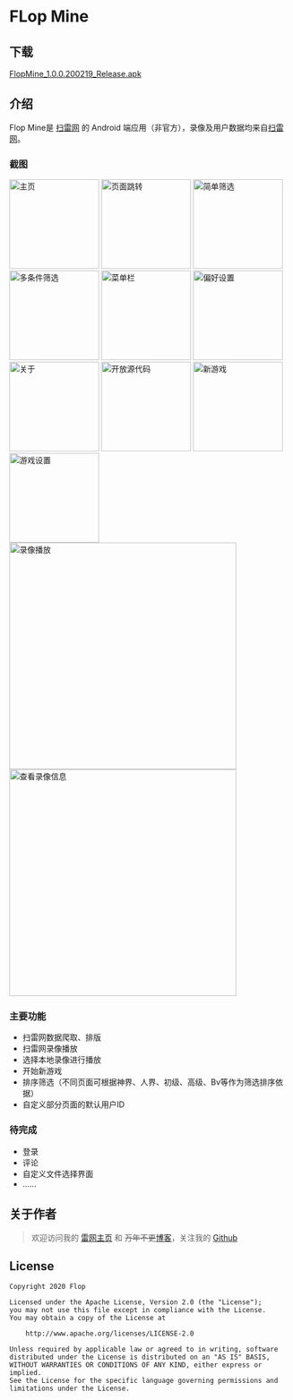 # FLop Mine

## 下载
[FlopMine_1.0.0.200219_Release.apk](https://flop.coding.net/p/Raw/d/Raw/git/raw/master/FlopMine/APK/Release/FlopMine_1.0.0.200219_Release.apk)

## 介绍
Flop Mine是 [扫雷网](http://www.saolei.wang/Main/Index.asp) 的 Android 端应用（非官方），录像及用户数据均来自[扫雷网](http://www.saolei.wang/Main/Index.asp)。

### 截图
[<img alt="主页" src="https://flop.coding.net/p/Raw/d/Raw/git/raw/master/FlopMine/Screenshot/home.png" width=160>](https://flop.coding.net/p/Raw/d/Raw/git/raw/master/FlopMine/Screenshot/home.png)
[<img alt="页面跳转" src="https://flop.coding.net/p/Raw/d/Raw/git/raw/master/FlopMine/Screenshot/page_skip.png" width=160>](https://flop.coding.net/p/Raw/d/Raw/git/raw/master/FlopMine/Screenshot/page_skip.png)
[<img alt="简单筛选" src="https://flop.coding.net/p/Raw/d/Raw/git/raw/master/FlopMine/Screenshot/filter_simple.png" width=160>](https://flop.coding.net/p/Raw/d/Raw/git/raw/master/FlopMine/Screenshot/filter_simple.png)
[<img alt="多条件筛选" src="https://flop.coding.net/p/Raw/d/Raw/git/raw/master/FlopMine/Screenshot/filter_complex.png" width=160>](https://flop.coding.net/p/Raw/d/Raw/git/raw/master/FlopMine/Screenshot/filter_complex.png)
[<img alt="菜单栏" src="https://flop.coding.net/p/Raw/d/Raw/git/raw/master/FlopMine/Screenshot/drawer.png" width=160>](https://flop.coding.net/p/Raw/d/Raw/git/raw/master/FlopMine/Screenshot/drawer.png)
[<img alt="偏好设置" src="https://flop.coding.net/p/Raw/d/Raw/git/raw/master/FlopMine/Screenshot/settings.png" width=160>](https://flop.coding.net/p/Raw/d/Raw/git/raw/master/FlopMine/Screenshot/settings.png)
[<img alt="关于" src="https://flop.coding.net/p/Raw/d/Raw/git/raw/master/FlopMine/Screenshot/about.png" width=160>](https://flop.coding.net/p/Raw/d/Raw/git/raw/master/FlopMine/Screenshot/about.png)
[<img alt="开放源代码" src="https://flop.coding.net/p/Raw/d/Raw/git/raw/master/FlopMine/Screenshot/open_source.png" width=160>](https://flop.coding.net/p/Raw/d/Raw/git/raw/master/FlopMine/Screenshot/open_source.png)
[<img alt="新游戏" src="https://flop.coding.net/p/Raw/d/Raw/git/raw/master/FlopMine/Screenshot/new_game.png" width=160>](https://flop.coding.net/p/Raw/d/Raw/git/raw/master/FlopMine/Screenshot/new_game.png)
[<img alt="游戏设置" src="https://flop.coding.net/p/Raw/d/Raw/git/raw/master/FlopMine/Screenshot/new_game_settings.png" width=160>](https://flop.coding.net/p/Raw/d/Raw/git/raw/master/FlopMine/Screenshot/new_game_settings.png)
[<img alt="录像播放" src="https://flop.coding.net/p/Raw/d/Raw/git/raw/master/FlopMine/Screenshot/video_play.jpg" width=405>](https://flop.coding.net/p/Raw/d/Raw/git/raw/master/FlopMine/Screenshot/video_play.jpg)
[<img alt="查看录像信息" src="https://flop.coding.net/p/Raw/d/Raw/git/raw/master/FlopMine/Screenshot/video_info.jpg" width=405>](https://flop.coding.net/p/Raw/d/Raw/git/raw/master/FlopMine/Screenshot/video_info.jpg)

### 主要功能

* 扫雷网数据爬取、排版
* 扫雷网录像播放
* 选择本地录像进行播放
* 开始新游戏
* 排序筛选（不同页面可根据神界、人界、初级、高级、Bv等作为筛选排序依据）
* 自定义部分页面的默认用户ID

### 待完成
* 登录
* 评论
* 自定义文件选择界面
* ......

## 关于作者
> 欢迎访问我的 [雷网主页](http://www.saolei.wang/Player/Index.asp?Id=14512) 和 ~~万年不更~~[博客](https://hgraceb.github.io/)，关注我的 [Github](https://github.com/hgraceb/)

## License

    Copyright 2020 Flop
    
    Licensed under the Apache License, Version 2.0 (the "License");
    you may not use this file except in compliance with the License.
    You may obtain a copy of the License at
    
        http://www.apache.org/licenses/LICENSE-2.0
    
    Unless required by applicable law or agreed to in writing, software
    distributed under the License is distributed on an "AS IS" BASIS,
    WITHOUT WARRANTIES OR CONDITIONS OF ANY KIND, either express or implied.
    See the License for the specific language governing permissions and
    limitations under the License.
